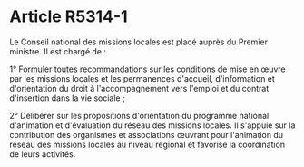 # Article R5314-1

 

Le Conseil national des missions locales est placé auprès du Premier ministre. Il est chargé de :

1° Formuler toutes recommandations sur les conditions de mise en œuvre par les missions locales et les permanences d'accueil, d'information et d'orientation du droit à l'accompagnement vers l'emploi et du contrat d'insertion dans la vie sociale ;

2° Délibérer sur les propositions d'orientation du programme national d'animation et d'évaluation du réseau des missions locales. Il s'appuie sur la contribution des organismes et associations œuvrant pour l'animation du réseau des missions locales au niveau régional et favorise la coordination de leurs activités.